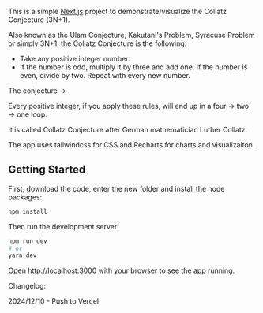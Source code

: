 This is a simple [Next.js](https://nextjs.org/) project to demonstrate/visualize the Collatz Conjecture (3N+1).

Also known as the Ulam Conjecture, Kakutani's Problem, Syracuse Problem or simply 3N+1, the Collatz Conjecture is the following:

- Take any positive integer number.
- If the number is odd, multiply it by three and add one. If the number is even, divide by two. Repeat with every new number.

The conjecture →

Every positive integer, if you apply these rules, will end up in a four → two → one loop. 

It is called Collatz Conjecture after German mathematician Luther Collatz.

The app uses tailwindcss for CSS and Recharts for charts and visualizaiton.

## Getting Started

First, download the code, enter the new folder and install the node packages:

```bash
npm install
```

Then run the development server:

```bash
npm run dev
# or
yarn dev
```

Open [http://localhost:3000](http://localhost:3000) with your browser to see the app running.

Changelog: 

2024/12/10 - Push to Vercel

